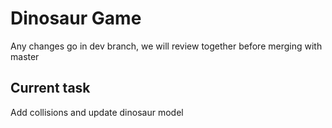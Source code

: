 # Dinosaur Game
Any changes go in dev branch, we will review together before merging with master
## Current task
Add collisions and update dinosaur model 
